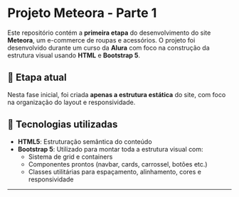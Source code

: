 # Projeto Meteora - Parte 1

Este repositório contém a **primeira etapa** do desenvolvimento do site **Meteora**, um e-commerce de roupas e acessórios. O projeto foi desenvolvido durante um curso da **Alura** com foco na construção da estrutura visual usando **HTML** e **Bootstrap 5**.

## 🧱 Etapa atual

Nesta fase inicial, foi criada **apenas a estrutura estática** do site, com foco na organização do layout e responsividade.

## 🚀 Tecnologias utilizadas

- **HTML5**: Estruturação semântica do conteúdo
- **Bootstrap 5**: Utilizado para montar toda a estrutura visual com:
  - Sistema de grid e containers
  - Componentes prontos (navbar, cards, carrossel, botões etc.)
  - Classes utilitárias para espaçamento, alinhamento, cores e responsividade


---




